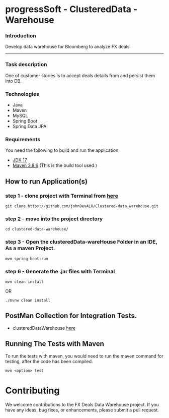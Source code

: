 # progressSoft - ClusteredData - Warehouse

### Introduction

Develop data warehouse for Bloomberg to analyze FX deals

---

### Task description

One of customer stories is to accept deals details from and persist them into DB.


### Technologies

- Java
- Maven
- MySQL
- Spring Boot
- Spring Data JPA

### Requirements

You need the following to build and run the application:

- [JDK 17](https://www.oracle.com/java/technologies/javase-jdk11-downloads.html)
- [Maven 3.8.6](https://maven.apache.org) (This is the build tool used.)


## How to run Application(s)
### step 1 - clone project with Terminal from [here](https://github.com/johnDevALX/Clustered-data_warehouse)

```
git clone https://github.com/johnDevALX/Clustered-data_warehouse.git
```

### step 2 - move into the project directory
```
cd clustered-data-warehouse/
```

### step 3 - Open the clusteredData-wareHouse Folder in an IDE, As a maven Project.

```
mvn spring-boot:run
```


### step 6 - Generate the .jar files with Terminal

```
mvn clean install 
```
OR
```
./mvnw clean install
```


## PostMan Collection for Integration Tests.
- clusteredDataWarehouse [here](https://api.postman.com/collections/20569888-227bc66d-5542-44ac-bee5-f7ccbbb3550c?access_key=PMAT-01H6BHMAV9S6D8K2V15MNSANMK)


## Running The Tests with Maven

To run the tests with maven, you would need to run the maven command for testing, after the code has been compiled.
```
mvn <option> test
```


# Contributing
We welcome contributions to the FX Deals Data Warehouse project. If you have any ideas, bug fixes, or enhancements, please submit a pull request.